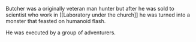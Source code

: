 Butcher was a originally veteran man hunter but after he was sold to scientist who work in [[Laboratory under the church]] he was turned into a monster that feasted on humanoid flash.

He was executed by a group of adventurers.